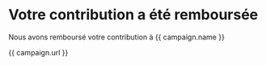 # Votre contribution a été remboursée

Nous avons remboursé votre contribution à {{ campaign.name }}

{{ campaign.url }}
